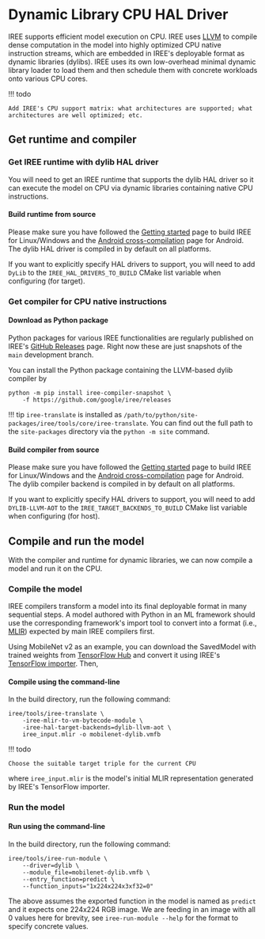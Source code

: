 # Dynamic Library CPU HAL Driver

IREE supports efficient model execution on CPU. IREE uses [LLVM][llvm] to
compile dense computation in the model into highly optimized CPU native
instruction streams, which are embedded in IREE's deployable format as dynamic
libraries (dylibs). IREE uses its own low-overhead minimal dynamic library
loader to load them and then schedule them with concrete workloads onto various
CPU cores.

!!! todo

    Add IREE's CPU support matrix: what architectures are supported; what
    architectures are well optimized; etc.

<!-- TODO(??): when to use CPU vs GPU vs other backends -->

## Get runtime and compiler

### Get IREE runtime with dylib HAL driver

You will need to get an IREE runtime that supports the dylib HAL driver
so it can execute the model on CPU via dynamic libraries containing native
CPU instructions.

<!-- TODO(??): vcpkg -->


#### Build runtime from source

Please make sure you have followed the [Getting started][get-started] page
to build IREE for Linux/Windows and the [Android cross-compilation][android-cc]
page for Android. The dylib HAL driver is compiled in by default on all
platforms.

<!-- TODO(??): a way to verify dylib is compiled in and supported -->

If you want to explicitly specify HAL drivers to support, you will need to add
`DyLib` to the `IREE_HAL_DRIVERS_TO_BUILD` CMake list variable when configuring
(for target).

### Get compiler for CPU native instructions

<!-- TODO(??): vcpkg -->

#### Download as Python package

Python packages for various IREE functionalities are regularly published on
IREE's [GitHub Releases][iree-releases] page.  Right now these are just
snapshots of the `main` development branch.

You can install the Python package containing the LLVM-based dylib compiler by

``` shell
python -m pip install iree-compiler-snapshot \
    -f https://github.com/google/iree/releases
```

!!! tip
    `iree-translate` is installed as `/path/to/python/site-packages/iree/tools/core/iree-translate`.
    You can find out the full path to the `site-packages` directory via the
    `python -m site` command.

#### Build compiler from source

Please make sure you have followed the [Getting started][get-started] page
to build IREE for Linux/Windows and the [Android cross-compilation][android-cc]
page for Android. The dylib compiler backend is compiled in by default on all
platforms.

If you want to explicitly specify HAL drivers to support, you will need to add
`DYLIB-LLVM-AOT` to the `IREE_TARGET_BACKENDS_TO_BUILD` CMake list variable when
configuring (for host).

## Compile and run the model

With the compiler and runtime for dynamic libraries, we can now compile a model
and run it on the CPU.

### Compile the model

IREE compilers transform a model into its final deployable format in many
sequential steps. A model authored with Python in an ML framework should use the
corresponding framework's import tool to convert into a format (i.e.,
[MLIR][mlir]) expected by main IREE compilers first.

Using MobileNet v2 as an example, you can download the SavedModel with trained
weights from [TensorFlow Hub][tf-hub-mobilenetv2] and convert it using IREE's
[TensorFlow importer][tf-import]. Then,

#### Compile using the command-line

In the build directory, run the following command:

``` shell hl_lines="3"
iree/tools/iree-translate \
    -iree-mlir-to-vm-bytecode-module \
    -iree-hal-target-backends=dylib-llvm-aot \
    iree_input.mlir -o mobilenet-dylib.vmfb
```

!!! todo

    Choose the suitable target triple for the current CPU

where `iree_input.mlir` is the model's initial MLIR representation generated by
IREE's TensorFlow importer.

### Run the model

#### Run using the command-line

In the build directory, run the following command:

``` shell hl_lines="2"
iree/tools/iree-run-module \
    --driver=dylib \
    --module_file=mobilenet-dylib.vmfb \
    --entry_function=predict \
    --function_inputs="1x224x224x3xf32=0"
```

The above assumes the exported function in the model is named as `predict` and
it expects one 224x224 RGB image. We are feeding in an image with all 0 values
here for brevity, see `iree-run-module --help` for the format to specify
concrete values.


<!-- TODO(??): deployment options -->

<!-- TODO(??): measuring performance -->

<!-- TODO(??): troubleshooting -->

[android-cc]: /building-from-source/android/
[get-started]: /building-from-source/getting-started/
[iree-releases]: https://github.com/google/iree/releases/
[llvm]: https://llvm.org/
[mlir]: https://mlir.llvm.org/
[tf-hub-mobilenetv2]: https://tfhub.dev/google/tf2-preview/mobilenet_v2/classification
[tf-import]: /frontends/tensorflow/
[tflite-import]: /frontends/tensorflow-lite/
